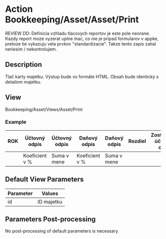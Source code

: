 # Action Bookkeeping/Asset/Asset/Print

REVIEW DD: Definicia vzhladu tlacovych reportov je este pole neorane. Kazdy report moze vyzerat uplne inac, co nie je pripad formularov v appke, pretoze tie vykazuju vela prvkov "standardizacie". Takze tento zapis zatial neriesim / nekontrolujem.

## Description

Tlač karty majetku. Výstup bude vo formáte HTML. Obsah bude identický s detailom majetku.

## View

Bookkeeping/Asset/Views/Asset/Print

### Example

| ROK | Účtovný odpis  | Účtovný odpis | Daňový odpis   | Daňový odpis | Rozdiel | Zostatková účtovná cena | Zostatková daňová cena | Zaúčtované dňa |
| --- | -------------- | ------------- | -------------- | ------------ | ------- | ----------------------- | ---------------------- | -------------- |
|     | Koeficient v % | Suma v mene   | Koeficient v % | Suma v mene  |         |                         |                        |                |

## Default View Parameters

| Parameter | Values     |
| --------- | ---------- |
| id        | ID majetku |

## Parameters Post-processing

No post-processing of default parameters is necessary.